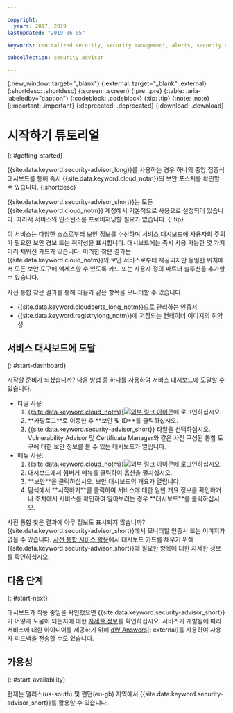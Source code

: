 ```yaml
---

copyright:
  years: 2017, 2019
lastupdated: "2019-06-05"

keywords: centralized security, security management, alerts, security risk, insights, threat detection

subcollection: security-advisor

---
```


{:new_window: target="_blank"}
{:external: target="_blank" .external}
{:shortdesc: .shortdesc}
{:screen: .screen}
{:pre: .pre}
{:table: .aria-labeledby="caption"}
{:codeblock: .codeblock}
{:tip: .tip}
{:note: .note}
{:important: .important}
{:deprecated: .deprecated}
{:download: .download}


# 시작하기 튜토리얼
{: #getting-started}

{{site.data.keyword.security-advisor_long}}를 사용하는 경우 하나의 중앙 집중식 대시보드를 통해 즉시 {{site.data.keyword.cloud_notm}}의 보안 포스처를 확인할 수 있습니다.
{:shortdesc}

{{site.data.keyword.security-advisor_short}}는 모든 {{site.data.keyword.cloud_notm}} 계정에서 기본적으로 사용으로 설정되어 있습니다. 따라서 서비스의 인스턴스를 프로비저닝할 필요가 없습니다.
{: tip}

이 서비스는 다양한 소스로부터 보안 정보를 수신하며 서비스 대시보드에 사용자의 주의가 필요한 보안 경보 또는 취약성을 표시합니다. 대시보드에는 즉시 사용 가능한 몇 가지 미리 채워진 카드가 있습니다. 이러한 찾은 결과는 {{site.data.keyword.cloud_notm}}의 보안 서비스로부터 제공되지만 동일한 위치에서 모든 보안 도구에 액세스할 수 있도록 카드 또는 사용자 정의 파트너 솔루션을 추가할 수 있습니다.

사전 통합 찾은 결과를 통해 다음과 같은 항목을 모니터할 수 있습니다.

- {{site.data.keyword.cloudcerts_long_notm}}으로 관리하는 인증서
- {{site.data.keyword.registrylong_notm}}에 저장되는 컨테이너 이미지의 취약성



## 서비스 대시보드에 도달
{: #start-dashboard}

시작할 준비가 되셨습니까? 다음 방법 중 하나를 사용하여 서비스 대시보드에 도달할 수 있습니다.

<ul>
  <li>타일 사용:
    <ol>
      <li><a href="https://cloud.ibm.com/login" target="_blank">{{site.data.keyword.cloud_notm}}<img src="../../icons/launch-glyph.svg" alt="외부 링크 아이콘"></a>에 로그인하십시오.</li>
      <li>**카탈로그**로 이동한 후 **보안 및 ID**를 클릭하십시오.</li>
      <li>{{site.data.keyword.security-advisor_short}} 타일을 선택하십시오. Vulnerability Advisor 및 Certificate Manager와 같은 사전 구성된 통합 도구에 대한 보안 정보를 볼 수 있는 대시보드가 열립니다.</li>
    </ol>
  </li>
  <li>메뉴 사용:
    <ol>
      <li><a href="https://cloud.ibm.com/login" target="_blank">{{site.data.keyword.cloud_notm}}<img src="../../icons/launch-glyph.svg" alt="외부 링크 아이콘"></a>에 로그인하십시오.</li>
      <li>대시보드에서 햄버거 메뉴를 클릭하여 옵션을 펼치십시오.</li>
      <li>**보안**을 클릭하십시오. 보안 대시보드의 개요가 열립니다.</li>
      <li>탐색에서 **시작하기**를 클릭하여 서비스에 대한 일반 개요 정보를 확인하거나 조치에서 서비스를 확인하여 알아보려는 경우 **대시보드**를 클릭하십시오.</li>
    </ol>
  </li>
</ul>

사전 통합 찾은 결과에 아무 정보도 표시되지 않습니까? {{site.data.keyword.security-advisor_short}}에서 모니터할 인증서 또는 이미지가 없을 수 있습니다. [사전 통합 서비스 활용](/docs/services/security-advisor?topic=security-advisor-setup-services)에서 대시보드 카드를 채우기 위해 {{site.data.keyword.security-advisor_short}}에 필요한 항목에 대한 자세한 정보를 확인하십시오.


## 다음 단계
{: #start-next}

대시보드가 작동 중임을 확인했으면 {{site.data.keyword.security-advisor_short}}가 어떻게 도움이 되는지에 대한 [자세한 정보](/docs/services/security-advisor?topic=security-advisor-about)를 확인하십시오. 서비스가 개발됨에 따라 서비스에 대한 아이디어를 제공하기 위해 [dW Answers](https://developer.ibm.com){: external}를 사용하여 사용자 피드백을 전송할 수도 있습니다. 


## 가용성
{: #start-availability}

현재는 댈러스(us-south) 및 런던(eu-gb) 지역에서 {{site.data.keyword.security-advisor_short}}를 활용할 수 있습니다.
